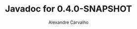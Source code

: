 ---
title: Javadoc for 0.4.0-SNAPSHOT
author: Alexandre Carvalho
menu_title: 0.4.0-SNAPSHOT
category: javadoc_docs
layout: iframe
iframe_url: /docs/0.4.0-SNAPSHOT/javadoc/overview-summary.html
order: 5
---